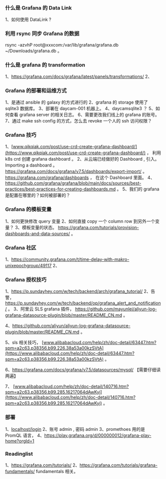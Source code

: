 
### 什么是 Grafana 的 Data Link 

1、如何使用 DataLink ?

### 利用 rsync 同步 Grafana 的数据

rsync -azvhP root@xxxcom:/var/lib/grafana/grafana.db ~/Downloads/grafana.db 。

### 什么是 grafana 的 transformation

1、https://grafana.com/docs/grafana/latest/panels/transformations/
2、

### Grafana 的部署和运维方式

1、是通过 ansible 的 galaxy 的方式进行的
2、grafana 的 storage 使用了 sqlite3 数据库。 
3、部署在 daycam-001 机器上。 
4、daycamsqlite3 ？
5、如何查看 grafana server 的相关日志。
6、需要更改我们线上的 grafana 的账号。 
7、通过 make ssh config 的方式，怎么去 revoke 一个人的 ssh 访问权限？

### Grafana 技巧

1、[www.qikqiak.com/post/use-crd-create-grafana-dashboard/](https://www.qikqiak.com/post/use-crd-create-grafana-dashboard/) ， 利用 k8s crd 创建 grafana dashboard 。 
2、从云端已经做好的 Dashboard , 引入。 Importing a dashboard 。 https://grafana.com/docs/grafana/v7.5/dashboards/export-import/ 。 
https://grafana.com/grafana/dashboards ， 在这个 Dashboard 里面。 
4、https://github.com/grafana/grafana/blob/main/docs/sources/best-practices/best-practices-for-creating-dashboards.md 。 
5、我们的 grafana 是配置在哪里的？如何被部署的？

### Grafana 的模板变量 

1、如何更快修改 query 变量
2、如何直接 copy 一个 column row 到另外一个变量？
3、模板变量的状态。 https://grafana.com/tutorials/provision-dashboards-and-data-sources/ 。 

### Grafana 社区

1、https://community.grafana.com/t/time-delay-with-makro-unixepochgroup/49117
2、

### Grafana 授权技巧

1、https://p.sundayhey.com/w/tech/backend/arch/grafana_tutorial/
2、告警， https://p.sundayhey.com/w/tech/backend/op/grafana_alert_and_notification/ 。 
3、阿里云 SLS grafana 插件， https://github.com/mayunlei/aliyun-log-grafana-datasource-plugin/blob/master/README_CN.md 。 

4、https://github.com/aliyun/aliyun-log-grafana-datasource-plugin/blob/master/README_CN.md 。 

5、sls 相关技巧， [www.alibabacloud.com/help/zh/doc-detail/63447.htm?spm=a2c63.p38356.b99.226.38a53a00kzSVtA](https://www.alibabacloud.com/help/zh/doc-detail/63447.htm?spm=a2c63.p38356.b99.226.38a53a00kzSVtA) 。 

6、https://grafana.com/docs/grafana/v7.5/datasources/mysql/ 【需要仔细读两遍】

7、 [www.alibabacloud.com/help/zh/doc-detail/140716.htm?spm=a2c63.p38356.b99.285.16217064dAwKyj](https://www.alibabacloud.com/help/zh/doc-detail/140716.htm?spm=a2c63.p38356.b99.285.16217064dAwKyj) 。 


### 部署

1、[localhost/login](http://localhost:3000/login)
2、账号 admin , 密码 admin 
3、promethoes 用的是 PromQL 语言，
4、https://play.grafana.org/d/000000012/grafana-play-home?orgId=1 


### Readinglist 

1、https://grafana.com/tutorials/
2、https://grafana.com/tutorials/grafana-fundamentals/ fundamentals 相关。 







